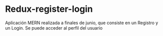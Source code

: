 # Redux-register-login

Aplicación MERN realizada a finales de junio, que consiste en un Registro y un Login. Se puede acceder al perfil del usuario
